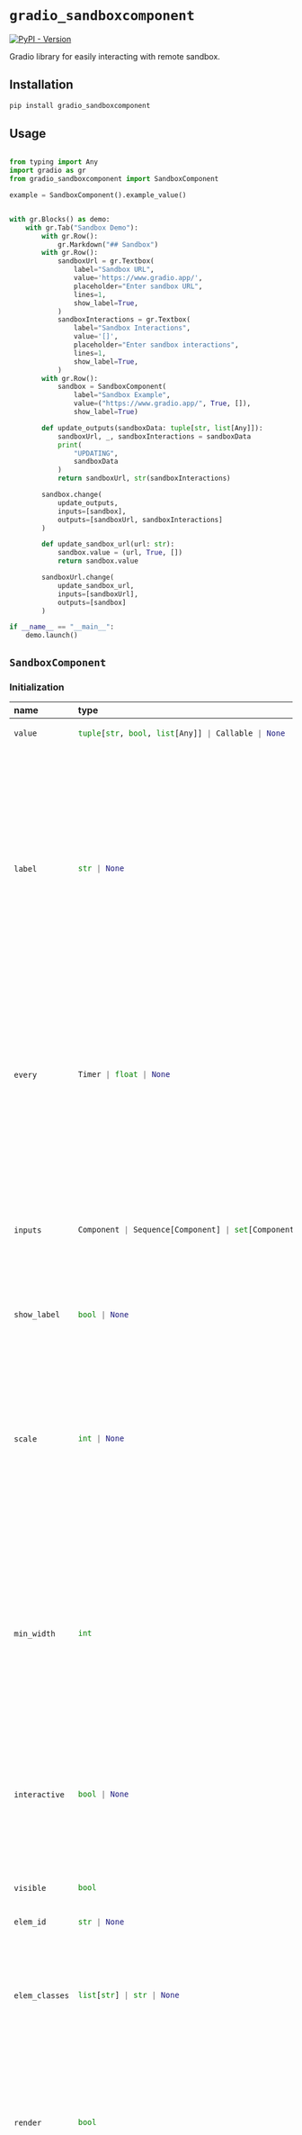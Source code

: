 
# `gradio_sandboxcomponent`
<a href="https://pypi.org/project/gradio_sandboxcomponent/" target="_blank"><img alt="PyPI - Version" src="https://img.shields.io/pypi/v/gradio_sandboxcomponent"></a>  

Gradio library for easily interacting with remote sandbox.

## Installation

```bash
pip install gradio_sandboxcomponent
```

## Usage

```python

from typing import Any
import gradio as gr
from gradio_sandboxcomponent import SandboxComponent

example = SandboxComponent().example_value()


with gr.Blocks() as demo:
    with gr.Tab("Sandbox Demo"):
        with gr.Row():
            gr.Markdown("## Sandbox")
        with gr.Row():
            sandboxUrl = gr.Textbox(
                label="Sandbox URL",
                value='https://www.gradio.app/',
                placeholder="Enter sandbox URL",
                lines=1,
                show_label=True,
            )
            sandboxInteractions = gr.Textbox(
                label="Sandbox Interactions",
                value='[]',
                placeholder="Enter sandbox interactions",
                lines=1,
                show_label=True,
            )
        with gr.Row():
            sandbox = SandboxComponent(
                label="Sandbox Example",
                value=("https://www.gradio.app/", True, []),
                show_label=True)

        def update_outputs(sandboxData: tuple[str, list[Any]]):
            sandboxUrl, _, sandboxInteractions = sandboxData
            print(
                "UPDATING",
                sandboxData
            )
            return sandboxUrl, str(sandboxInteractions)

        sandbox.change(
            update_outputs,
            inputs=[sandbox],
            outputs=[sandboxUrl, sandboxInteractions]
        )

        def update_sandbox_url(url: str):
            sandbox.value = (url, True, [])
            return sandbox.value

        sandboxUrl.change(
            update_sandbox_url,
            inputs=[sandboxUrl],
            outputs=[sandbox]
        )

if __name__ == "__main__":
    demo.launch()

```

## `SandboxComponent`

### Initialization

<table>
<thead>
<tr>
<th align="left">name</th>
<th align="left" style="width: 25%;">type</th>
<th align="left">default</th>
<th align="left">description</th>
</tr>
</thead>
<tbody>
<tr>
<td align="left"><code>value</code></td>
<td align="left" style="width: 25%;">

```python
tuple[str, bool, list[Any]] | Callable | None
```

</td>
<td align="left"><code>None</code></td>
<td align="left">url string and interactions.</td>
</tr>

<tr>
<td align="left"><code>label</code></td>
<td align="left" style="width: 25%;">

```python
str | None
```

</td>
<td align="left"><code>None</code></td>
<td align="left">the label for this component, displayed above the component if `show_label` is `True` and is also used as the header if there are a table of examples for this component. If None and used in a `gr.Interface`, the label will be the name of the parameter this component corresponds to.</td>
</tr>

<tr>
<td align="left"><code>every</code></td>
<td align="left" style="width: 25%;">

```python
Timer | float | None
```

</td>
<td align="left"><code>None</code></td>
<td align="left">Continously calls `value` to recalculate it if `value` is a function (has no effect otherwise). Can provide a Timer whose tick resets `value`, or a float that provides the regular interval for the reset Timer.</td>
</tr>

<tr>
<td align="left"><code>inputs</code></td>
<td align="left" style="width: 25%;">

```python
Component | Sequence[Component] | set[Component] | None
```

</td>
<td align="left"><code>None</code></td>
<td align="left">Components that are used as inputs to calculate `value` if `value` is a function (has no effect otherwise). `value` is recalculated any time the inputs change.</td>
</tr>

<tr>
<td align="left"><code>show_label</code></td>
<td align="left" style="width: 25%;">

```python
bool | None
```

</td>
<td align="left"><code>None</code></td>
<td align="left">if True, will display label.</td>
</tr>

<tr>
<td align="left"><code>scale</code></td>
<td align="left" style="width: 25%;">

```python
int | None
```

</td>
<td align="left"><code>None</code></td>
<td align="left">relative size compared to adjacent Components. For example if Components A and B are in a Row, and A has scale=2, and B has scale=1, A will be twice as wide as B. Should be an integer. scale applies in Rows, and to top-level Components in Blocks where fill_height=True.</td>
</tr>

<tr>
<td align="left"><code>min_width</code></td>
<td align="left" style="width: 25%;">

```python
int
```

</td>
<td align="left"><code>160</code></td>
<td align="left">minimum pixel width, will wrap if not sufficient screen space to satisfy this value. If a certain scale value results in this Component being narrower than min_width, the min_width parameter will be respected first.</td>
</tr>

<tr>
<td align="left"><code>interactive</code></td>
<td align="left" style="width: 25%;">

```python
bool | None
```

</td>
<td align="left"><code>None</code></td>
<td align="left">if True, will be rendered as an editable textbox; if False, editing will be disabled. If not provided, this is inferred based on whether the component is used as an input or output.</td>
</tr>

<tr>
<td align="left"><code>visible</code></td>
<td align="left" style="width: 25%;">

```python
bool
```

</td>
<td align="left"><code>True</code></td>
<td align="left">If False, component will be hidden.</td>
</tr>

<tr>
<td align="left"><code>elem_id</code></td>
<td align="left" style="width: 25%;">

```python
str | None
```

</td>
<td align="left"><code>None</code></td>
<td align="left">None</td>
</tr>

<tr>
<td align="left"><code>elem_classes</code></td>
<td align="left" style="width: 25%;">

```python
list[str] | str | None
```

</td>
<td align="left"><code>None</code></td>
<td align="left">An optional list of strings that are assigned as the classes of this component in the HTML DOM. Can be used for targeting CSS styles.</td>
</tr>

<tr>
<td align="left"><code>render</code></td>
<td align="left" style="width: 25%;">

```python
bool
```

</td>
<td align="left"><code>True</code></td>
<td align="left">If False, component will not render be rendered in the Blocks context. Should be used if the intention is to assign event listeners now but render the component later.</td>
</tr>

<tr>
<td align="left"><code>key</code></td>
<td align="left" style="width: 25%;">

```python
int | str | None
```

</td>
<td align="left"><code>None</code></td>
<td align="left">if assigned, will be used to assume identity across a re-render. Components that have the same key across a re-render will have their value preserved.</td>
</tr>
</tbody></table>


### Events

| name | description |
|:-----|:------------|
| `change` | Triggered when the value of the SandboxComponent changes either because of user input (e.g. a user types in a textbox) OR because of a function update (e.g. an image receives a value from the output of an event trigger). See `.input()` for a listener that is only triggered by user input. |
| `input` | This listener is triggered when the user changes the value of the SandboxComponent. |
| `submit` | This listener is triggered when the user presses the Enter key while the SandboxComponent is focused. |



### User function

The impact on the users predict function varies depending on whether the component is used as an input or output for an event (or both).

- When used as an Input, the component only impacts the input signature of the user function.
- When used as an output, the component only impacts the return signature of the user function.

The code snippet below is accurate in cases where the component is used as both an input and an output.

- **As output:** Is passed, the preprocessed input data sent to the user's function in the backend.
- **As input:** Should return, the output data received by the component from the user's function in the backend.

 ```python
 def predict(
     value: tuple[str, bool, list[typing.Any]] | None
 ) -> tuple[str, bool, list[typing.Any]] | dict | None:
     return value
 ```
 
